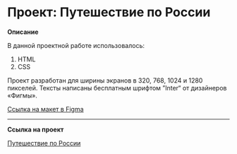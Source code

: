 # Проект: Путешествие по России

**Описание**

В данной проектной работе использовалось:

1. HTML
2. CSS

Проект разработан для ширины экранов в 320, 768, 1024 и 1280 пикселей. Тексты написаны бесплатным шрифтом ”Inter“ от дизайнеров «Фигмы».

[Ссылка на макет в Figma](https://www.figma.com/file/5S2WSbEFL6awjVWJ0NWL8Q/Sprint-3_-Russia-_-desktop-mobile?node-id=28503%3A0)

------

**Ссылка на проект**

[Путешествие по России](https://yuriy1989.github.io/russian-travel/)

